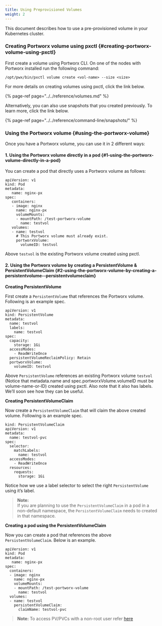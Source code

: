 ```yaml
---
title: Using Preprovisioned Volumes
weight: 2
---
```


This document describes how to use a pre-provisioned volume in your Kubernetes cluster.

### Creating Portworx volume using pxctl {#creating-portworx-volume-using-pxctl}

First create a volume using Portworx CLI. On one of the nodes with Portworx installed run the following command:

```text
/opt/pwx/bin/pxctl volume create <vol-name> --size <size>
```

For more details on creating volumes using pxctl, click the link below.

{% page-ref page="../../reference/volumes.md" %}

Alternatively, you can also use snapshots that you created previously. To learn more, click the link below.

{% page-ref page="../../reference/command-line/snapshots/" %}

### Using the Portworx volume {#using-the-portworx-volume}

Once you have a Portworx volume, you can use it in 2 different ways:

#### 1. Using the Portworx volume directly in a pod {#1-using-the-portworx-volume-directly-in-a-pod}

You can create a pod that directly uses a Portworx volume as follows:

```text
apiVersion: v1
kind: Pod
metadata:
   name: nginx-px
spec:
   containers:
   - image: nginx
     name: nginx-px
     volumeMounts:
     - mountPath: /test-portworx-volume
       name: testvol
   volumes:
   - name: testvol
     # This Portworx volume must already exist.
     portworxVolume:
       volumeID: testvol
```

Above `testvol` is the existing Portworx volume created using pxctl.

#### 2. Using the Portworx volume by creating a PersistentVolume & PersistentVolumeClaim {#2-using-the-portworx-volume-by-creating-a-persistentvolume--persistentvolumeclaim}

**Creating PersistentVolume**

First create a `PersistentVolume` that references the Portworx volume. Following is an example spec.

```text
apiVersion: v1
kind: PersistentVolume
metadata:
  name: testvol
  labels:
    name: testvol
spec:
  capacity:
    storage: 1Gi
  accessModes:
    - ReadWriteOnce
  persistentVolumeReclaimPolicy: Retain
  portworxVolume:
    volumeID: testvol
```

Above `PersistentVolume` references an existing Portworx volume `testvol` \(Notice that metadata.name and spec.portworxVolume.volumeID must be volume-name-or-ID\) created using pxctl. Also note that it also has labels. We’ll soon see how they can be useful.

**Creating PersistentVolumeClaim**

Now create a `PersistentVolumeClaim` that will claim the above created volume. Following is an example spec.

```text
kind: PersistentVolumeClaim
apiVersion: v1
metadata:
  name: testvol-pvc
spec:
  selector:
    matchLabels:
      name: testvol
  accessModes:
    - ReadWriteOnce
  resources:
    requests:
      storage: 1Gi
```

Notice how we use a label selector to select the right `PersistentVolume` using it’s label.

> **Note:**  
>  If you are planning to use the `PersistentVolumeClaim` in a pod in a non-default namespace, the `PersistentVolumeClaim` needs to created in that namespace.

**Creating a pod using the PersistentVolumeClaim**

Now you can create a pod that references the above `PersistentVolumeClaim`. Below is an example.

```text
apiVersion: v1
kind: Pod
metadata:
   name: nginx-px
spec:
  containers:
  - image: nginx
    name: nginx-px
    volumeMounts:
    - mountPath: /test-portworx-volume
      name: testvol
  volumes:
  - name: testvol
    persistentVolumeClaim:
      claimName: testvol-pvc
```

> **Note:** To access PV/PVCs with a non-root user refer [here](https://docs.portworx.com/scheduler/kubernetes/non-root.html)

